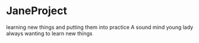# JaneProject
learning new things and putting them into practice
A sound mind young lady always wanting to learn new things
